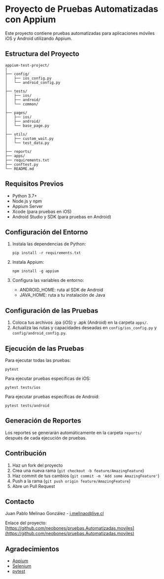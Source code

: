 # Proyecto de Pruebas Automatizadas con Appium

Este proyecto contiene pruebas automatizadas para aplicaciones móviles iOS y Android utilizando Appium.

## Estructura del Proyecto

```
appium-test-project/
│
├── config/
│   ├── ios_config.py
│   └── android_config.py
│
├── tests/
│   ├── ios/
│   ├── android/
│   └── common/
│
├── pages/
│   ├── ios/
│   ├── android/
│   └── base_page.py
│
├── utils/
│   ├── custom_wait.py
│   └── test_data.py
│
├── reports/
├── apps/
├── requirements.txt
├── conftest.py
└── README.md
```

## Requisitos Previos

- Python 3.7+
- Node.js y npm
- Appium Server
- Xcode (para pruebas en iOS)
- Android Studio y SDK (para pruebas en Android)

## Configuración del Entorno

1. Instala las dependencias de Python:
   ```
   pip install -r requirements.txt
   ```

2. Instala Appium:
   ```
   npm install -g appium
   ```

3. Configura las variables de entorno:
   - ANDROID_HOME: ruta al SDK de Android
   - JAVA_HOME: ruta a tu instalación de Java

## Configuración de las Pruebas

1. Coloca tus archivos .ipa (iOS) y .apk (Android) en la carpeta `apps/`.
2. Actualiza las rutas y capacidades deseadas en `config/ios_config.py` y `config/android_config.py`.

## Ejecución de las Pruebas

Para ejecutar todas las pruebas:
```
pytest
```

Para ejecutar pruebas específicas de iOS:
```
pytest tests/ios
```

Para ejecutar pruebas específicas de Android:
```
pytest tests/android
```

## Generación de Reportes

Los reportes se generarán automáticamente en la carpeta `reports/` después de cada ejecución de pruebas.

## Contribución

1. Haz un fork del proyecto
2. Crea una nueva rama (`git checkout -b feature/AmazingFeature`)
3. Haz commit de tus cambios (`git commit -m 'Add some AmazingFeature'`)
4. Push a la rama (`git push origin feature/AmazingFeature`)
5. Abre un Pull Request

## Contacto

Juan Pablo Melinao González - j.melinao@live.cl

Enlace del proyecto: [https://github.com/neobones/pruebas.Automatizadas.moviles](https://github.com/neobones/pruebas.Automatizadas.moviles)

## Agradecimientos

- [Appium](https://appium.io/)
- [Selenium](https://www.selenium.dev/)
- [pytest](https://docs.pytest.org/)
